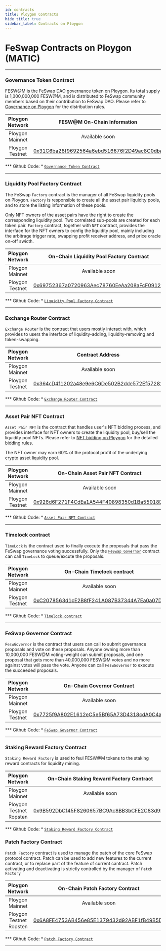 ```yaml
---
id: contracts
title: Ploygon Contracts
hide_title: true
sidebar_label: Contracts on Ploygon
---
```


<div  className="title">
  <h1> FeSwap Contracts on Ploygon (MATIC) </h1>
</div>

_______________________

### <span className="title"> Governance Token Contract </span>

FESW@M is the FeSwap DAO governance token on Ploygon. Its total supply is 1,000,000,000 FESW@M, and is distributed to FeSwap 
community members based on their contribution to FeSwap DAO. Please refer to [Governance on Ploygon](./governance) for 
the distribution rules.

| Ploygon Network | FESW@M On-Chain Information |
|:-----------:|:---------------------------:|
| Ploygon Mainnet |       Available soon             |
| Ploygon Testnet | [0x31C6ba28f9692564a6ebd516676f2D49ac8C0dba](https://mumbai.polygonscan.com/address/0x31C6ba28f9692564a6ebd516676f2D49ac8C0dba) |

*** Github Code: *  [`Governance Token Contract`](https://github.com/FeSwap/Governance/blob/main/contracts/Feswap.sol) 

_______________________

### <span className="title"> Liquidity Pool Factory Contract </span>

The FeSwap `Factory` contract is the manager of all FeSwap liquidity pools on Ploygon. `Factory` is responsible to 
create all the asset pair liquidity pools, and to store the listing information of these pools. 

Only NFT owners of the asset pairs have the right to create the corresponding liquidity pool. Two correlated sub-pools 
are created for each token pair. `Factory` contract, together with `NFT` contract, provides the interface for the NFT owners 
to config the liquidity pool, mainly including the arbitrage trigger rate, swapping profit receiver address, and price 
oracle on-off swicth.

| Ploygon Network | On-Chain Liquidity Pool Factory Contract |
|:----------: | :-------------------------------------: |
| Ploygon Mainnet |          Available soon                 |
| Ploygon Testnet | [0x69752367a0720963Aec78760EeAa208aFcF09122](https://mumbai.polygonscan.com/address/0x69752367a0720963Aec78760EeAa208aFcF09122) |

*** Github Code: *  [`Liquidity Pool Factory Contract`](https://github.com/FeSwap/FeSwapCore/blob/master/contracts/FeSwapFactory.sol) 

_______________________

### <span className="title"> Exchange Router Contract </span>

`Exchange Router` is the contract that users mostly interact with, which provides to users the interface of 
liquidity-adding, liquidity-removing and token-swapping. 

| Ploygon Network | Contract Address |
|:------: | :--------------: |
| Ploygon Mainnet |   Available soon   |
| Ploygon Testnet | [0x364cD4f1202a48e9e6C6De502B2dde572Ef57281](https://mumbai.polygonscan.com/address/0x364cD4f1202a48e9e6C6De502B2dde572Ef57281) |

*** Github Code: *  [`Exchange Router Contract`](https://github.com/FeSwap/FeSwapCore/blob/master/contracts/FeSwapRouter.sol) 

_______________________


### <span className="title"> Asset Pair NFT Contract </span>

`Asset Pair NFT` is the contract that handles user's NFT bidding process, and provides interface for NFT owners to create the liquidity pool, buy/sell the liquidity pool NFTs. Please refer to [NFT bidding on Ploygon](./nft) for the detailed bidding rules.

The NFT owner may earn 60% of the protocol profit of the underlying crypto asset liquidity pool.

| Ploygon Network | On-Chain Asset Pair NFT Contract  |
|:----------: | :-------------------------------: |
| Ploygon Mainnet |      Available soon             |
| Ploygon Testnet | [0x928d6F271F4CdEa1A544F40898350d1Ba55018D4](https://mumbai.polygonscan.com/address/0x928d6F271F4CdEa1A544F40898350d1Ba55018D4) |

*** Github Code: *  [`Asset Pair NFT Contract`](https://github.com/FeSwap/Governance/blob/main/contracts/FeswaNFT.sol)

_______________________


### <span className="title"> Timelock contract </span>

`TimeLock` is the contract used to finally execute the proposals that pass the FeSwap governance voting successfully. 
Only the [`FeSwap Governor`](./contracts#feswap-governor-contract) contract can call `TimeLock` to queue/excute the proposals. 

| Ploygon Network | On-Chain Timelock contract |
| :---------: | :----------------: |
| Ploygon Mainnet |  Available soon       |
| Ploygon Testnet | [0xC2078563d1cE2B8fF241A087B37344A7Ea0a07Dd](https://mumbai.polygonscan.com/address/0xC2078563d1cE2B8fF241A087B37344A7Ea0a07Dd) 

*** Github Code: *  [`Timelock contract`](https://github.com/FeSwap/Governance/blob/main/contracts/Timelock.sol)

_______________________


### <span className="title"> FeSwap Governor Contract </span>

`FeswGovernor` is the contract that users can call to submit governance proposals and vote on these proposals. 
Anyone owning more than 10,000,000 FESW@M voting-weight can submit proposals, and one proposal that gets more 
than 40,000,000 FESW@M votes and no more against votes will pass the vote. Anyone can call `FeswGovernor` to 
execute the succeeded proposals.

| Ploygon Network | On-Chain Governor Contract |
| :---------: | :----------------: |
| Ploygon Mainnet |  Available soon    |
| Ploygon Testnet | [0x7725f9A802E1612eC5e5Bf65A73D4318cdA0C4a9](https://mumbai.polygonscan.com/address/0x7725f9A802E1612eC5e5Bf65A73D4318cdA0C4a9) |

*** Github Code: *  [`FeSwap Governor Contract`](https://github.com/FeSwap/Governance/blob/main/contracts/FeswSponsor.sol)

____________________


### <span className="title"> Staking Reward Factory Contract </span>

`Staking Reward Factory` is used to feul FESW@M tokens to the staking reward contracts for liquidity mining.

| Ploygon Network | On-Chain Staking Reward Factory Contract  |
|:----------: | :-----------------------------: |
| Ploygon Mainnet |  Available soon  |
| Ploygon Testnet Ropsten  | [0x9B592DbCf45F8260657BC9Ac8BB3bCFE2C83d99C](https://mumbai.polygonscan.com/address/0x9B592DbCf45F8260657BC9Ac8BB3bCFE2C83d99C) |

*** Github Code: *  [`Staking Reward Factory Contract`](https://github.com/FeSwap/Governance/blob/main/contracts/StakingTwinRewardsFactory.sol)


### <span className="title"> Patch Factory Contract </span>

`Patch Factory` contract is used to manage the patch of the core FeSwap protocol contract. Patch can be used to add new features 
to the current contract, or to replace part of the feature of current cantract. Patch activating and deactivating is strictly 
controlled by the manager of `Patch Factory`

| Ploygon Network | On-Chain Patch Factory Contract  |
|:----------: | :-----------------------------: |
| Ploygon Mainnet |  Available soon  |
| Ploygon Testnet Ropsten  | [0x6A8FE4753AB456e85E1379432d92ABF1fB49B5Df](https://mumbai.polygonscan.com/address/0x6A8FE4753AB456e85E1379432d92ABF1fB49B5Df) |

*** Github Code: *  [`Patch Factory Contract`](https://github.com/FeSwap/Governance/blob/main/contracts/MetamorphicContractFactory.sol)

_______________________











